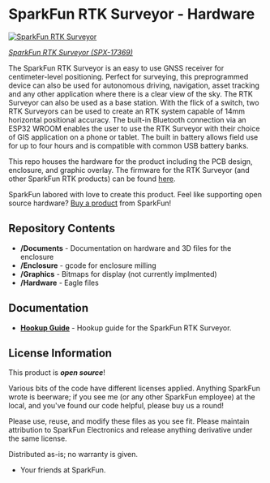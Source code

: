 SparkFun RTK Surveyor - Hardware
===========================================================

[![SparkFun RTK Surveyor](https://cdn.sparkfun.com/assets/parts/1/6/4/0/1/17369-GPS_RTK_Surveyor_-_Enclosed-01.jpg)](https://www.sparkfun.com/products/17369)

[*SparkFun RTK Surveyor (SPX-17369)*](https://www.sparkfun.com/products/17369)

The SparkFun RTK Surveyor is an easy to use GNSS receiver for centimeter-level positioning. Perfect for surveying, this preprogrammed device can also be used for autonomous driving, navigation, asset tracking and any other application where there is a clear view of the sky. The RTK Surveyor can also be used as a base station. With the flick of a switch, two RTK Surveyors can be used to create an RTK system capable of 14mm horizontal positional accuracy. The built-in Bluetooth connection via an ESP32 WROOM enables the user to use the RTK Surveyor with their choice of GIS application on a phone or tablet. The built in battery allows field use for up to four hours and is compatible with common USB battery banks.

This repo houses the hardware for the product including the PCB design, enclosure, and graphic overlay. The firmware for the RTK Surveyor (and other SparkFun RTK products) can be found [here](https://github.com/sparkfun/SparkFun_RTK_Firmware).

SparkFun labored with love to create this product. Feel like supporting open source hardware? 
[Buy a product](https://www.sparkfun.com/products/17369) from SparkFun!

Repository Contents
-------------------

* **/Documents** - Documentation on hardware and 3D files for the enclosure
* **/Enclosure** - gcode for enclosure milling
* **/Graphics** - Bitmaps for display (not currently implmented)
* **/Hardware** - Eagle files

Documentation
--------------

* **[Hookup Guide](https://learn.sparkfun.com/tutorials/sparkfun-rtk-surveyor-hookup-guide)** - Hookup guide for the SparkFun RTK Surveyor.

License Information
-------------------

This product is _**open source**_!

Various bits of the code have different licenses applied. Anything SparkFun wrote is beerware; if you see me (or any other SparkFun employee) at the local, and you've found our code helpful, please buy us a round!

Please use, reuse, and modify these files as you see fit. Please maintain attribution to SparkFun Electronics and release anything derivative under the same license.

Distributed as-is; no warranty is given.

- Your friends at SparkFun.
